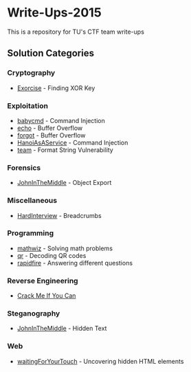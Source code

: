 # Write-Ups-2015
This is a repository for TU's CTF team write-ups

## Solution Categories

### Cryptography
* [Exorcise](PoliCTF/Crypto/Exorcise/) - Finding XOR Key

### Exploitation
* [babycmd](DefConQual15/babycmd/) - Command Injection
* [echo](Backdoorctf15/echo_100/) - Buffer Overflow
* [forgot](Backdoorctf15/forgot_200/) - Buffer Overflow
* [HanoiAsAService](PoliCTF/Pwn/HanoiAsAService/) - Command Injection
* [team](Backdoorctf15/team_600/) - Format String Vulnerability

### Forensics
* [JohnInTheMiddle](PoliCTF/Forensics/JohnInTheMiddle/) - Object Export

### Miscellaneous
* [HardInterview](PoliCTF/GrabBag/HardInterview/) - Breadcrumbs

### Programming
* [mathwiz](DefConQual15/mathwiz/) - Solving math problems
* [qr](Backdoorctf15/qr_75/) - Decoding QR codes
* [rapidfire](Backdoorctf15/rapidFire_500/) - Answering different questions

### Reverse Engineering
* [Crack Me If You Can](PoliCTF/RE/CrackMe)

### Steganography
* [JohnInTheMiddle](PoliCTF/Forensics/JohnInTheMiddle/) - Hidden Text

### Web
* [waitingForYourTouch](DefConQual15/waitingForYourTouch/) - Uncovering hidden HTML elements
